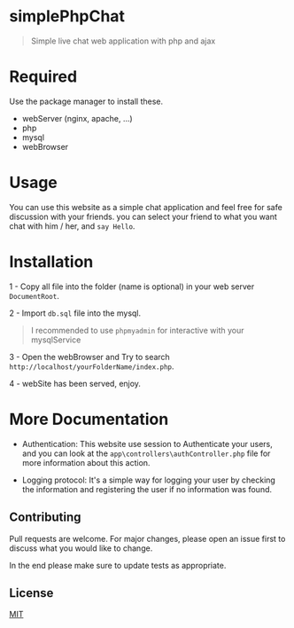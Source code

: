 # simplePhpChat

> Simple live chat web application with php and ajax

# Required

Use the package manager to install these.

* webServer (nginx, apache, ...)
* php
* mysql
* webBrowser

# Usage
You can use this website as a simple chat application and feel free for safe discussion with your friends.
you can select your friend to what you want chat with him / her, and `say Hello`. 


  
# Installation

1 - Copy all file into the folder (name is optional) in your web server `DocumentRoot`.

2 - Import `db.sql` file into the mysql.
> I recommended to use `phpmyadmin` for interactive with your mysqlService

3 - Open the webBrowser and Try to search `http://localhost/yourFolderName/index.php`.

4 - webSite has been served, enjoy.

# More Documentation

* Authentication: This website use session to Authenticate your users, and you can look at the
  `app\controllers\authController.php` file for more information about this action.


* Logging protocol: It's a simple way for logging your user by checking the information and registering the
  user if no information was found.

## Contributing

Pull requests are welcome. For major changes, please open an issue first to discuss what you would like to change.

In the end please make sure to update tests as appropriate.

## License

[MIT](https://choosealicense.com/licenses/mit/)
